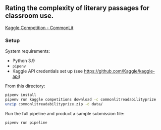 ## Rating the complexity of literary passages for classroom use.

[Kaggle Competition - CommonLit](https://www.kaggle.com/c/commonlitreadabilityprize)

### Setup

System requirements:

* Python 3.9
* `pipenv`
* Kaggle API credentials set up (see https://github.com/Kaggle/kaggle-api)

From this directory:

```sh
pipenv install
pipenv run kaggle competitions download -c commonlitreadabilityprize
unzip commonlitreadabilityprize.zip -d data/
```

Run the full pipeline and product a sample submission file:

```sh
pipenv run pipeline
```

